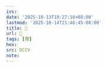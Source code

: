```yaml
---
ivs:
date: '2025-10-13T10:27:16+08:00'
lastmod: '2025-10-14T21:46:45-08:00'
title: 􀉁
url: 􀉁
tags: [攬]
hex: 
src: DCCV
note:
---
```

